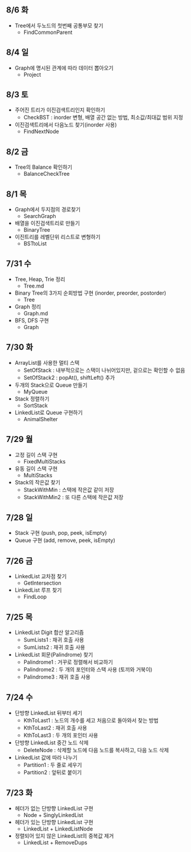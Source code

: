 ## 8/6 화
- Tree에서 두노드의 첫번째 공통부모 찾기
  - FindCommonParent

## 8/4 일
- Graph에 명시된 관계에 따라 데이터 뽑아오기
  - Project

## 8/3 토
- 주어진 트리가 이진검색트리인지 확인하기
  - CheckBST : inorder 변형, 배열 공간 없는 방법, 최소값/최대값 범위 지정
- 이진검색트리에서 다음노드 찾기(inorder 사용)
  - FindNextNode

## 8/2 금
- Tree의 Balance 확인하기
  - BalanceCheckTree

## 8/1 목
- Graph에서 두지점의 경로찾기
  - SearchGraph
- 배열을 이진검색트리로 만들기
  - BinaryTree
- 이진트리를 레벨단위 리스트로 변형하기
  - BSTtoList

## 7/31 수
- Tree, Heap, Trie 정리
  - Tree.md
- Binary Tree의 3가지 순회방법 구현 (inorder, preorder, postorder)
  - Tree
- Graph 정리
  - Graph.md
- BFS, DFS 구현
  - Graph

## 7/30 화
- ArrayList를 사용한 멀티 스택
  - SetOfStack : 내부적으로는 스택이 나뉘어있지만, 겉으로는 확인할 수 없음
  - SetOfStack2 : popAt(), shiftLeft() 추가
- 두개의 Stack으로 Queue 만들기
  - MyQueue
- Stack 정렬하기
  - SortStack
- LinkedList로 Queue 구현하기
  - AnimalShelter

## 7/29 월
- 고정 길이 스택 구현
  - FixedMultiStacks
- 유동 길이 스택 구현
  - MultiStacks
- Stack의 작은값 찾기
  - StackWithMin : 스택에 작은값 같이 저장
  - StackWithMin2 : 또 다른 스택에 작은값 저장

## 7/28 일
- Stack 구현 (push, pop, peek, isEmpty)
- Queue 구현 (add, remove, peek, isEmpty)

## 7/26 금
- LinkedList 교차점 찾기
  - GetIntersection
- LinkedList 루프 찾기
  - FindLoop

## 7/25 목
- LinkedList Digit 합산 알고리즘
  - SumLists1 : 재귀 호출 사용
  - SumLists2 : 재귀 호출 사용
- LinkedList 회문(Palindrome) 찾기
  - Palindrome1 : 거꾸로 정렬해서 비교하기
  - Palindrome2 : 두 개의 포인터와 스택 사용 (토끼와 거북이)
  - Palindrome3 : 재귀 호출 사용

## 7/24 수
- 단방향 LinkedList 뒤부터 세기
  - KthToLast1 : 노드의 개수를 세고 처음으로 돌아와서 찾는 방법
  - KthToLast2 : 재귀 호출 사용
  - KthToLast3 : 두 개의 포인터 사용
- 단방향 LinkedList 중간 노드 삭제
  - DeleteNode : 삭제할 노드에 다음 노드를 복사하고, 다음 노드 삭제
- LinkedList 값에 따라 나누기
  - Partition1 : 두 줄로 세우기
  - Partition2 : 앞뒤로 붙이기

## 7/23 화
- 헤더가 없는 단방향 LinkedList 구현
  - Node + SinglyLinkedList
- 헤더가 있는 단방향 LinkedList 구현
  - LinkedList + LinkedListNode
- 정렬되어 있지 않은 LinkedList의 중복값 제거
  - LinkedList + RemoveDups
